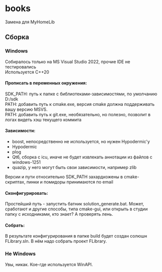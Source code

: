 # books

Замена для MyHomeLib

## Сборка  
### Windows  
Собиралось только на MS Visual Studio 2022, прочие IDE не тестировались  
Используется C++20  

#### Прописать в переменных окружения:  
SDK_PATH: путь к папке с библиотеками-зависимостями, по умолчанию D:/sdk  
PATH: добавить путь к cmake.exe, версия cmake должна поддерживать вашу версию MSVS.  
PATH: добавить путь к git.exe, необязательно, но полезно, позволит в логах видеть хэш текущего коммита  

#### Зависимости:  
* boost, непосредственно не используется, но нужен Hypodermic'у  
* Hypodermic  
* plog  
* Qt6, сборка с icu, иначе не будет извлекать аннотации из файлов с windows-1251  
* quazip, у него могут быть свои зависимости, например zlib

Версии и пути относительно SDK_PATH захардкожены в cmake-скриптах, пинки и помидоры принимаются по email  

#### Сконфигурировать:
Простейший путь - запустить батник solution_generate.bat. Может, сработают и другие способы, типа cmake-gui, или открыть в студии папку с исходниками, кто знает? А проверять лень.   

#### Собрать:
В результате конфигурирования в папке build будет создан солюшн FLibrary.sln. В нём надо собрать проект FLibrary.  

### Не Windows  
Увы, никак. Кое-где используется WinAPI.
